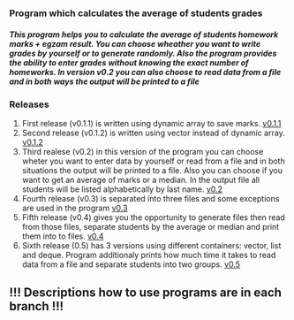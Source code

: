### Program which calculates the average of students grades ###
##### This program helps you to calculate the average of students homework marks + egzam result. You can choose wheather you want to write grades by yourself or to generate randomly. Also the program provides the ability to enter grades without knowing the exact number of homeworks. In version v0.2 you can also choose to read data from a file and in both ways the output will be printed to a file

### Releases
1. First release (v0.1.1) is written using dynamic array to save marks.  [v0.1.1](https://github.com/dominyka1652/Objektinio-2-uzduotis/releases/tag/v0.1) 
2. Second release (v0.1.2) is written using vector instead of dynamic array. [v0.1.2](https://github.com/dominyka1652/Objektinio-2-uzduotis/releases/tag/v0.1.2)
3. Third realese (v0.2) in this version of the program you can choose wheter you want to enter data by yourself or read from a file and in both situations the output will be printed to a file. Also you can choose if you want to get an average of marks or a median. In the output file all students will be listed alphabetically by last name. [v0.2](https://github.com/dominyka1652/Objektinio-2-uzduotis/blob/master/v0.2.cpp)
4. Fourth release (v0.3) is separated into three files and some exceptions are used in the program [v0.3]( https://github.com/dominyka1652/Objektinio-2-uzduotis/releases/tag/v0.3)
5. Fifth release (v0.4) gives you the opportunity to generate files then read from those files, separate students by the average or median and print them into to files. [v0.4](https://github.com/dominyka1652/Objektinio-2-uzduotis/releases/tag/v0.4)
6. Sixth release (0.5) has 3 versions using different containers: vector, list and deque. Program additionaly prints how much time it takes to read data from a file and separate students into two groups. [v0.5](https://github.com/dominyka1652/Objektinio-2-uzduotis/releases/tag/v0.5)

## !!! Descriptions how to use programs are in each branch !!!
                                                      
